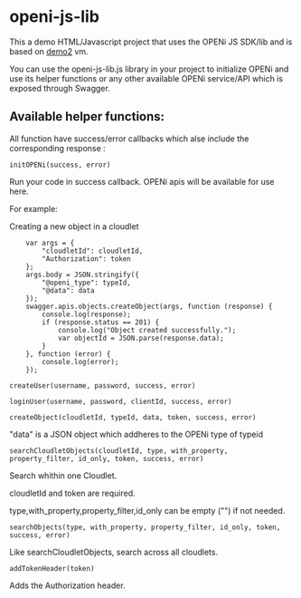 openi-js-lib
============

This a demo HTML/Javascript project that uses the OPENi JS SDK/lib and is based on [demo2](https://demo2.openi-ict.eu) vm.

You can use the openi-js-lib.js library in your project to initialize OPENi and use its helper functions or any other available OPENi service/API which is exposed through Swagger.

## Available helper functions:

 All function have success/error callbacks which alse include the corresponding response :

```
initOPENi(success, error)
```

 Run your code in success callback. OPENi apis will be available for use here.

 For example:

 Creating a new object in a cloudlet


        var args = {
            "cloudletId": cloudletId,
            "Authorization": token
        };
        args.body = JSON.stringify({
            "@openi_type": typeId,
            "@data": data
        });
        swagger.apis.objects.createObject(args, function (response) {
            console.log(response);
            if (response.status == 201) {
                console.log("Object created successfully.");
                var objectId = JSON.parse(response.data);
            }
        }, function (error) {
            console.log(error);
        });



````
createUser(username, password, success, error)
````



````
loginUser(username, password, clientId, success, error)
````



````
createObject(cloudletId, typeId, data, token, success, error)
````

 "data" is a JSON object which addheres to the OPENi type of typeid


```
searchCloudletObjects(cloudletId, type, with_property, property_filter, id_only, token, success, error)
```

 Search whithin one Cloudlet.

 cloudletId and token are required.

 type,with_property,property_filter,id_only can be empty ("") if not needed.

````
searchObjects(type, with_property, property_filter, id_only, token, success, error)
````

 Like searchCloudletObjects, search across all cloudlets.


````
addTokenHeader(token)
````

 Adds the Authorization header.

